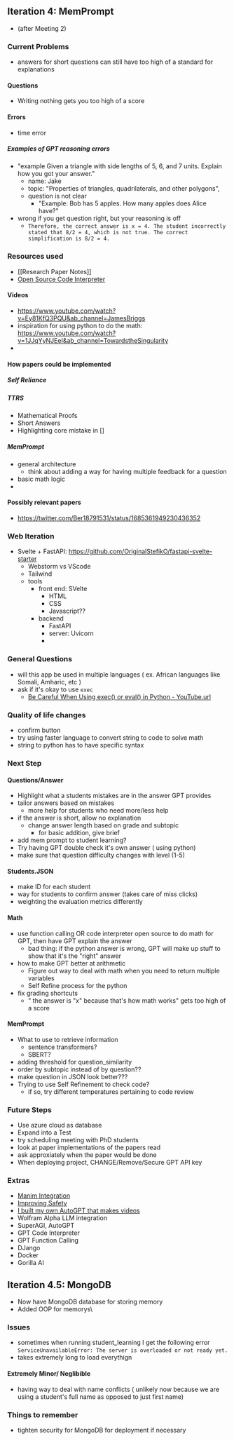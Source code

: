 ## Iteration 4: MemPrompt
- (after Meeting 2)
### Current Problems
- answers for short questions can still have too high of a standard for explanations
#### Questions
- Writing nothing gets you too high of a score
#### Errors
- time error
##### Examples of GPT reasoning errors
- "example Given a triangle with side lengths of 5, 6, and 7 units. Explain how you got your answer."
  - name: Jake
  - topic: "Properties of triangles, quadrilaterals, and other polygons",
  - question is not clear
	- "Example: Bob has 5 apples. How many apples does Alice have?"
- wrong if you get question right, but your reasoning is off
  - `Therefore, the correct answer is x = 4. The student incorrectly stated that 8/2 = 4, which is not true. The correct simplification is 8/2 = 4.`


### Resources used
- [[Research Paper Notes]]
- [Open Source Code Interpreter](https://github.com/shroominic/codeinterpreter-api)
#### Videos
- https://www.youtube.com/watch?v=Ey81KfQ3PQU&ab_channel=JamesBriggs
- inspiration for using python to do the math: https://www.youtube.com/watch?v=1JJqYyNJEeI&ab_channel=TowardstheSingularity
-
#### How papers could be implemented
##### Self Reliance
##### TTRS
- Mathematical Proofs
- Short Answers
- Highlighting core mistake in []
##### MemPrompt
- general architecture
	- think about adding a way for having multiple feedback for a question
- basic math logic
-

#### Possibly relevant papers
- https://twitter.com/Ber18791531/status/1685361949230436352

### Web Iteration
- Svelte + FastAPI: https://github.com/OriginalStefikO/fastapi-svelte-starter
  - Webstorm vs VScode
  - Tailwind
  - tools
      - front end: SVelte
          - HTML
          - CSS
          - Javascript??
      - backend
          - FastAPI
          - server: Uvicorn
          - 
### General Questions
- will this app be used in multiple languages ( ex. African languages like Somali, Amharic, etc )
- ask if it's okay to use `exec`
  - [Be Careful When Using exec() or eval() in Python - YouTube.url](https://www.youtube.com/watch?v=keSvLnLNep4&ab_channel=NeuralNine)

### Quality of life changes
- confirm button
- try using faster language to convert string to code to solve math
- string to python has to have specific syntax

### Next Step

#### Questions/Answer
- Highlight what a students mistakes are in the answer GPT provides
- tailor answers based on mistakes
	- more help for students who need more/less help
- if the answer is short, allow no explanation
	- change answer length based on grade and subtopic
		- for basic addition, give brief
- add mem prompt to student learning?
- Try having GPT double check it's own answer ( using python)
- make sure that question difficulty changes with level (1-5)
#### Students.JSON
- make ID for each student
- way for students to confirm answer (takes care of miss clicks)
- weighting the evaluation metrics differently

#### Math
- use function calling OR code interpreter open source to do math for GPT, then have GPT explain the answer
	- bad thing: if the python answer is wrong, GPT will make up stuff to show that it's the "right" answer
-  how to make GPT better at arithmetic
	- Figure out way to deal with math when you need to return multiple variables
   - Self Refine process for the python 
- fix grading shortcuts
  - " the answer is "x" because that's how math works" gets too high of a score

#### MemPrompt
- What to use to retrieve information
	- sentence transformers?
	- SBERT?
- adding threshold for question_similarity
- order by subtopic instead of by question??
- make question in JSON look better???
- Trying to use Self Refinement to check code?
  - if so, try different temperatures pertaining to code review
### Future Steps
- Use azure cloud as database
- Expand into a Test
- try scheduling meeting with PhD students
- look at paper implementations of the papers read
- ask approxiately when the paper would be done
- When deploying project, CHANGE/Remove/Secure GPT API key
### Extras
- [Manim Integration](https://github.com/3b1b/manim)
- [Improving Safety](https://twitter.com/aweisawei/status/1677395303773904896)
- [I built my own AutoGPT that makes videos](https://youtu.be/_rGXIXyNqpk)
- Wolfram Alpha LLM integration
- SuperAGI, AutoGPT
- GPT Code Interpreter
- GPT Function Calling
- DJango
- Docker
- Gorilla AI

## Iteration 4.5: MongoDB
- Now have MongoDB database for storing memory
- Added OOP for memorys\

### Issues
- sometimes when running student_learning I get the following error `ServiceUnavailableError: The server is overloaded or not ready yet.`
- takes extremely long to load everythign
#### Extremely Minor/ Neglibible
- having way to deal with name conflicts ( unlikely now because we are using a student's full name as opposed to just first name)

### Things to remember
- tighten security for MongoDB for deployment if necessary

